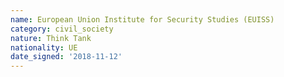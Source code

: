 ```yaml
---
name: European Union Institute for Security Studies (EUISS)
category: civil_society
nature: Think Tank
nationality: UE
date_signed: '2018-11-12'
---
```

    